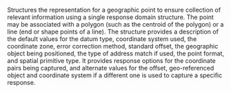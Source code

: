 Structures the representation for a geographic point to ensure collection of relevant information using a single response domain structure. The point may be associated with a polygon (such as the centroid of the polygon) or a line (end or shape points of a line). The structure provides a description of the default values for the datum type, coordinate system used, the coordinate zone, error correction method, standard offset, the geographic object being positioned, the type of address match if used, the point format, and spatial primitive type. It provides response options for the coordinate pairs being captured, and alternate values for the offset, geo-referenced object and coordinate system if a different one is used to capture a specific response.